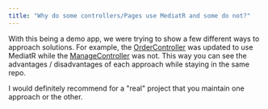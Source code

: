 ```yaml
---
title: "Why do some controllers/Pages use MediatR and some do not?"
---
```


With this being a demo app, we were trying to show a few different ways to approach solutions. For example, the [OrderController](https://github.com/NimblePros/eShopOnWeb/blob/master/src/Web/Controllers/OrderController.cs) was updated to use MediatR while the [ManageController](https://github.com/NimblePros/eShopOnWeb/blob/master/src/Web/Controllers/ManageController.cs) was not. This way you can see the advantages / disadvantages of each approach while staying in the same repo.

I would definitely recommend for a "real" project that you maintain one approach or the other.